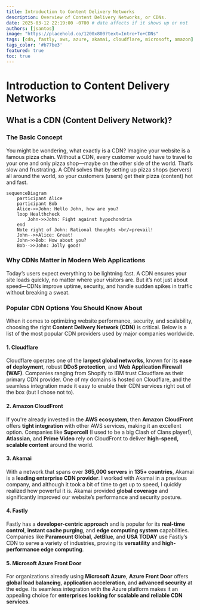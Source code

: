 ```yaml
---
title: Introduction to Content Delivery Networks 
description: Overview of Content Delivery Networks, or CDNs.
date: 2025-03-12 22:19:00 -0700 # date affects if it shows up or not
authors: [jsantos]
image: "https://placehold.co/1200x800?text=Intro+To+CDNs"
tags: [cdn, fastly, aws, azure, akamai, cloudflare, microsoft, amazon]
tags_color: '#b77be3'
featured: true
toc: true
---
```

# Introduction to Content Delivery Networks

## What is a CDN (Content Delivery Network)?

### The Basic Concept

You might be wondering, what exactly is a CDN? Imagine your website is a famous pizza chain. Without a CDN, every customer would have to travel to your one and only pizza shop—maybe on the other side of the world. That’s slow and frustrating. A CDN solves that by setting up pizza shops (servers) all around the world, so your customers (users) get their pizza (content) hot and fast.

```mermaid
sequenceDiagram
    participant Alice
    participant Bob
    Alice->>John: Hello John, how are you?
    loop Healthcheck
        John->>John: Fight against hypochondria
    end
    Note right of John: Rational thoughts <br/>prevail!
    John-->>Alice: Great!
    John->>Bob: How about you?
    Bob-->>John: Jolly good!
```

### Why CDNs Matter in Modern Web Applications

Today’s users expect everything to be lightning fast. A CDN ensures your site loads quickly, no matter where your visitors are. But it’s not just about speed—CDNs improve uptime, security, and handle sudden spikes in traffic without breaking a sweat.

### Popular CDN Options You Should Know About

When it comes to optimizing website performance, security, and scalability, choosing the right **Content Delivery Network (CDN)** is critical. Below is a list of the most popular CDN providers used by major companies worldwide.

#### 1. Cloudflare
Cloudflare operates one of the **largest global networks**, known for its **ease of deployment**, robust **DDoS protection**, and **Web Application Firewall (WAF)**. Companies ranging from Shopify to IBM trust Cloudflare as their primary CDN provider. One of my domains is hosted on Cloudflare, and the seamless integration made it easy to enable their CDN services right out of the box (but I chose not to).

#### 2. Amazon CloudFront
If you're already invested in the **AWS ecosystem**, then **Amazon CloudFront** offers **tight integration** with other AWS services, making it an excellent option. Companies like **Supercell** (I used to be a big Clash of Clans player!), **Atlassian**, and **Prime Video** rely on CloudFront to deliver **high-speed, scalable content** around the world.

#### 3. Akamai
With a network that spans over **365,000 servers** in **135+ countries**, Akamai is a **leading enterprise CDN provider**. I worked with Akamai in a previous company, and although it took a bit of time to get up to speed, I quickly realized how powerful it is. Akamai provided **global coverage** and significantly improved our website’s performance and security posture.

#### 4. Fastly
Fastly has a **developer-centric approach** and is popular for its **real-time control**, **instant cache purging**, and **edge computing system** capabilities. Companies like **Paramount Global**, **JetBlue**, and **USA TODAY** use Fastly’s CDN to serve a variety of industries, proving its **versatility** and **high-performance edge computing**.

#### 5. Microsoft Azure Front Door
For organizations already using **Microsoft Azure**, **Azure Front Door** offers **global load balancing**, **application acceleration**, and **advanced security** at the edge. Its seamless integration with the Azure platform makes it an appealing choice for **enterprises looking for scalable and reliable CDN services**.


[//]: # (todo create an up next section)
